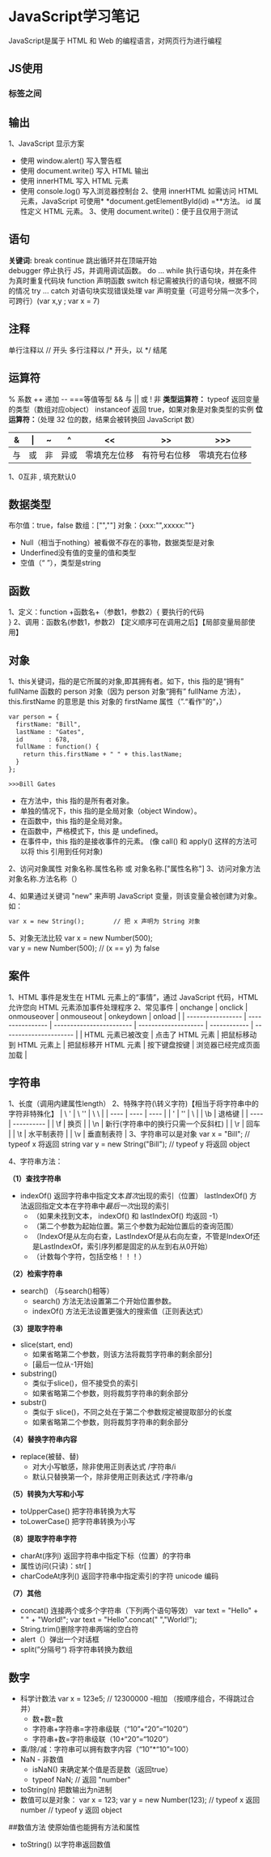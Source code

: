 # JavaScript学习笔记

JavaScript是属于 HTML 和 Web 的编程语言，对网页行为进行编程

## JS使用

### <script> 标签

在 HTML 中，JavaScript 代码必须位于 <script> 与 </script> 标签之间

## 输出

1、JavaScript 显示方案

- 使用 window.alert() 写入警告框
- 使用 document.write() 写入 HTML 输出
- 使用 innerHTML 写入 HTML 元素
- 使用 console.log() 写入浏览器控制台
  2、使用 innerHTML
  如需访问 HTML 元素，JavaScript 可使用* *document.getElementById(id) =**方法。
  id 属性定义 HTML 元素。
  3、使用 document.write()：便于且仅用于测试

## 语句

**关键词:**
break          continue    跳出循环并在顶端开始    
debugger    停止执行 JS，并调用调试函数。
do ... while    执行语句块，并在条件为真时重复代码块
function    声明函数
switch    标记需被执行的语句块，根据不同的情况
try ... catch    对语句块实现错误处理
var    声明变量（可逗号分隔一次多个，可跨行）(var x,y ; var x = 7)

## 注释

单行注释以 // 开头
多行注释以 /* 开头，以 */ 结尾

## 运算符
% 系数    ++ 递加    --
===等值等型
&& 与    || 或    ! 非
**类型运算符：**
typeof 返回变量的类型（数组对应object）
instanceof 返回 true，如果对象是对象类型的实例
**位运算符：**（处理 32 位的数，结果会被转换回 JavaScript 数）

|  &   |  \|  |  ~   |  ^   |      <<      |      >>      |     >>>      |
| :--: | :--: | :--: | :--: | :----------: | :----------: | :----------: |
|  与  |  或  |  非  | 异或 | 零填充左位移 | 有符号右位移 | 零填充右位移 |

1、0互非 , 填充默认0

## 数据类型
布尔值：true，false        数组：["",""]        对象：{xxx:"",xxxxx:""}    
- Null（相当于nothing）被看做不存在的事物，数据类型是对象
- Underfined没有值的变量的值和类型
- 空值（“ ”），类型是string

## 函数
1、定义：function +函数名+（参数1，参数2）{
                         要执行的代码  
                         }
2、调用：函数名(参数1，参数2)
【定义顺序可在调用之后】【局部变量局部使用】

## 对象
1、this关键词，指的是它所属的对象,即其拥有者。如下，this 指的是“拥有” fullName 函数的 person 对象（因为 person 对象“拥有” fullName 方法），this.firstName 的意思是 this 对象的 firstName 属性（”.“看作”的“，）

```html
var person = {
  firstName: "Bill",
  lastName : "Gates",
  id       : 678,
  fullName : function() {
    return this.firstName + " " + this.lastName;
  }
};

>>>Bill Gates
```
- 在方法中，this 指的是所有者对象。
- 单独的情况下，this 指的是全局对象（object Window）。
- 在函数中，this 指的是全局对象。
- 在函数中，严格模式下，this 是 undefined。
- 在事件中，this 指的是接收事件的元素。
(像 call() 和 apply() 这样的方法可以将 this 引用到任何对象)

2、访问对象属性
对象名称.属性名称  或  对象名称.["属性名称"]
3、访问对象方法
对象名称.方法名称（）

4、如果通过关键词 "new" 来声明 JavaScript 变量，则该变量会被创建为对象。如：
```html
var x = new String();        // 把 x 声明为 String 对象
```
5、对象无法比较
var x = new Number(500);             
var y = new Number(500);
// (x == y) 为 false

## 案件
1、HTML 事件是发生在 HTML 元素上的“事情”，通过 JavaScript 代码，HTML 允许您向 HTML 元素添加事件处理程序
2、常见事件
| onchange          | onclick          | onmouseover              | onmouseout           | onkeydown    | onload                 |
| ----------------- | ---------------- | ------------------------ | -------------------- | ------------ | ---------------------- |
| HTML 元素已被改变 | 点击了 HTML 元素 | 把鼠标移动到 HTML 元素上 | 把鼠标移开 HTML 元素 | 按下键盘按键 | 浏览器已经完成页面加载 |

## 字符串
1、长度（调用内建属性length）
2、特殊字符(\转义字符)【相当于将字符串中的字符非特殊化】
| \ '  | \ '' | \ \  |
| ---- | ---- | ---- |
| '    | ''   | \    |
| \b   | 退格键  |
| ---- | ---------- |
| \f   | 换页       |
| \n   | 新行(字符串中的换行只需一个反斜杠) |
| \r   | 回车       |
| \t   | 水平制表符 |
| \v   | 垂直制表符 |
3、字符串可以是对象
var x = "Bill";     // typeof x 将返回 string
var y = new String("Bill");     // typeof y 将返回 object

4、字符串方法：

**（1）查找字符串**
- indexOf()    返回字符串中指定文本*首次*出现的索引（位置）
  lastIndexOf()    方法返回指定文本在字符串中*最后一次*出现的索引
  - （如果未找到文本， indexOf() 和 lastIndexOf() 均返回 -1）
  - （第二个参数为起始位置。第三个参数为起始位置后的查询范围）
  - （IndexOf是从左向右查，LastIndexOf是从右向左查，不管是IndexOf还是LastIndexOf，索引序列都是固定的从左到右从0开始）
  - （计数每个字符，包括空格！！！）

**（2）检索字符串**
- search()  （与search()相等）
  - search() 方法无法设置第二个开始位置参数。
  - indexOf() 方法无法设置更强大的搜索值（正则表达式） 

**（3）提取字符串**
- slice(start, end)   
   - 如果省略第二个参数，则该方法将裁剪字符串的剩余部分] 
   - [最后一位从-1开始]
- substring()
   - 类似于slice()，但不接受负的索引
   - 如果省略第二个参数，则将裁剪字符串的剩余部分
- substr() 
   - 类似于 slice()，不同之处在于第二个参数规定被提取部分的长度
   - 如果省略第二个参数，则将裁剪字符串的剩余部分

**（4）替换字符串内容**
- replace(被替、替)  
  - 对大小写敏感，除非使用正则表达式  /字符串/i
  - 默认只替换第一个，除非使用正则表达式  /字符串/g

**（5）转换为大写和小写**
-  toUpperCase()    把字符串转换为大写
- toLowerCase()     把字符串转换为小写

**（8）提取字符串字符**
- charAt(序列)    返回字符串中指定下标（位置）的字符串
- 属性访问(只读)：str[ ]
- charCodeAt序列()    返回字符串中指定索引的字符 unicode 编码


**（7）其他**
- concat()     连接两个或多个字符串（下列两个语句等效）
 var text = "Hello" + " " + "World!";
 var text = "Hello".concat(" ","World!");
- String.trim()删除字符串两端的空白符
- alert（）弹出一个对话框
- split(”分隔号“)    将字符串转换为数组

## 数字
- 科学计数法  var x = 123e5;    // 12300000 
-相加  （按顺序组合，不得跳过合并）
   - 数+数=数
   - 字符串+字符串=字符串级联（“10”+“20”=“1020”）
   - 字符串+数=字符串级联（10+“20”=“1020”）
- 乘/除/减：字符串可以拥有数字内容（“10”*“10”=100）
- NaN - 非数值 
   - isNaN() 来确定某个值是否是数（返回true）
   - typeof NaN;             // 返回 "number"
- toString(n) 把数输出为n进制
- 数值可以是对象：
var x = 123;
var y = new Number(123);
// typeof x 返回 number
// typeof y 返回 object

##数值方法
使原始值也能拥有方法和属性
- toString() 以字符串返回数值


